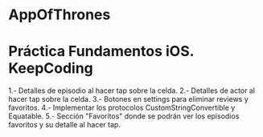 # AppOfThrones

# Práctica Fundamentos iOS. KeepCoding


1.- Detalles de episodio al hacer tap sobre la celda.
2.- Detalles de actor al hacer tap sobre la celda.
3.- Botones en settings para eliminar reviews y favoritos.
4.- Implementar los protocolos CustomStringConvertible y Equatable.
5.- Sección "Favoritos" donde se podrán ver los episodios favoritos y su detalle al hacer tap.

